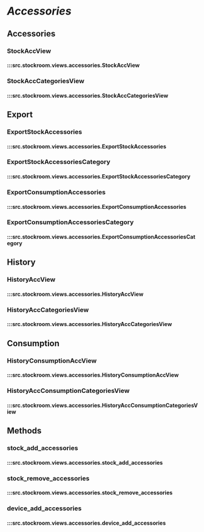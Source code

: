 # ***Accessories***

## Accessories
### StockAccView
#### :::src.stockroom.views.accessories.StockAccView

### StockAccCategoriesView
#### :::src.stockroom.views.accessories.StockAccCategoriesView

## Export
### ExportStockAccessories
#### :::src.stockroom.views.accessories.ExportStockAccessories

### ExportStockAccessoriesCategory
#### :::src.stockroom.views.accessories.ExportStockAccessoriesCategory

### ExportConsumptionAccessories
#### :::src.stockroom.views.accessories.ExportConsumptionAccessories

### ExportConsumptionAccessoriesCategory
#### :::src.stockroom.views.accessories.ExportConsumptionAccessoriesCategory

## History
### HistoryAccView
#### :::src.stockroom.views.accessories.HistoryAccView

### HistoryAccCategoriesView
#### :::src.stockroom.views.accessories.HistoryAccCategoriesView

## Consumption
### HistoryConsumptionAccView
#### :::src.stockroom.views.accessories.HistoryConsumptionAccView

### HistoryAccConsumptionCategoriesView
#### :::src.stockroom.views.accessories.HistoryAccConsumptionCategoriesView

## Methods
### stock_add_accessories
#### :::src.stockroom.views.accessories.stock_add_accessories

### stock_remove_accessories
#### :::src.stockroom.views.accessories.stock_remove_accessories

### device_add_accessories
#### :::src.stockroom.views.accessories.device_add_accessories
